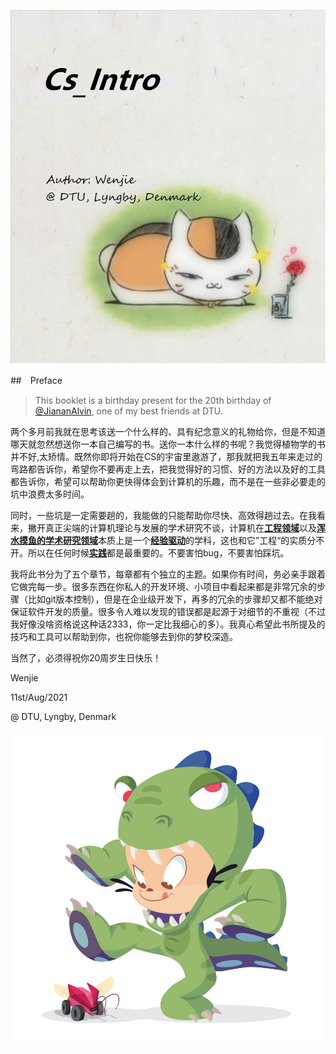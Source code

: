 ![cover](https://raw.githubusercontent.com/gggdttt/ImageBeds/master/cover.jpg)

##　Preface

> This booklet is a birthday present for the 20th birthday of [@JiananAlvin](https://github.com/JiananAlvin), one of my best friends at DTU. 

两个多月前我就在思考该送一个什么样的、具有纪念意义的礼物给你，但是不知道哪天就忽然想送你一本自己编写的书。送你一本什么样的书呢？我觉得植物学的书并不好,太矫情。既然你即将开始在CS的宇宙里遨游了，那我就把我五年来走过的弯路都告诉你，希望你不要再走上去，把我觉得好的习惯、好的方法以及好的工具都告诉你，希望可以帮助你更快得体会到计算机的乐趣，而不是在一些非必要走的坑中浪费太多时间。

同时，一些坑是一定需要趟的，我能做的只能帮助你尽快、高效得趟过去。在我看来，撇开真正尖端的计算机理论与发展的学术研究不谈，计算机在<u>**工程领域**</u>以及<u>**浑水摸鱼的学术研究领域**</u>本质上是一个<u>**经验驱动**</u>的学科，这也和它”工程“的实质分不开。所以在任何时候<u>**实践**</u>都是最重要的。不要害怕bug，不要害怕踩坑。

我将此书分为了五个章节，每章都有个独立的主题。如果你有时间，务必亲手跟着它做完每一步。很多东西在你私人的开发环境、小项目中看起来都是非常冗余的步骤（比如git版本控制），但是在企业级开发下，再多的冗余的步骤却又都不能绝对保证软件开发的质量。很多令人难以发现的错误都是起源于对细节的不重视（不过我好像没啥资格说这种话2333，你一定比我细心的多）。我真心希望此书所提及的技巧和工具可以帮助到你，也祝你能够去到你的梦校深造。

当然了，必须得祝你20周岁生日快乐！



Wenjie

11st/Aug/2021

@ DTU, Lyngby, Denmark

 ![dinotocat](https://raw.githubusercontent.com/gggdttt/ImageBeds/master/dinotocat.png)

